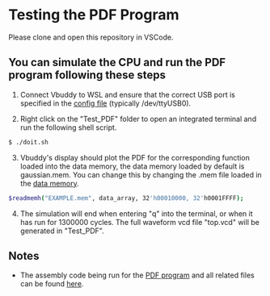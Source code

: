 # Testing the PDF Program

Please clone and open this repository in VSCode. 

## You can simulate the CPU and run the PDF program following these steps

1. Connect Vbuddy to WSL and ensure that the correct USB port is specified in the [config file](vbuddy.cfg) (typically /dev/ttyUSB0).

2. Right click on the "Test_PDF" folder to open an integrated terminal and run the following shell script.

```bash
$ ./doit.sh
```
3. Vbuddy's display should plot the PDF for the corresponding function loaded into the data memory, the data memory loaded by default is gaussian.mem. You can change this by changing the .mem file loaded in the [data memory](DataMemory.sv).

```bash
$readmemh("EXAMPLE.mem", data_array, 32'h00010000, 32'h0001FFFF);
```

4. The simulation will end when entering "q" into the terminal, or when it has run for 1300000 cycles. The full waveform vcd file "top.vcd" will be generated in "Test_PDF".

## Notes

- The assembly code being run for the [PDF program](https://github.com/M-uch/IAC_RISCV32I_Team_23/blob/main/Legacy%20Components/PDF%20Codes/myprog/pdfMod.s) and all related files can be found [here](https://github.com/M-uch/IAC_RISCV32I_Team_23/tree/main/Legacy%20Components/PDF%20Codes). 